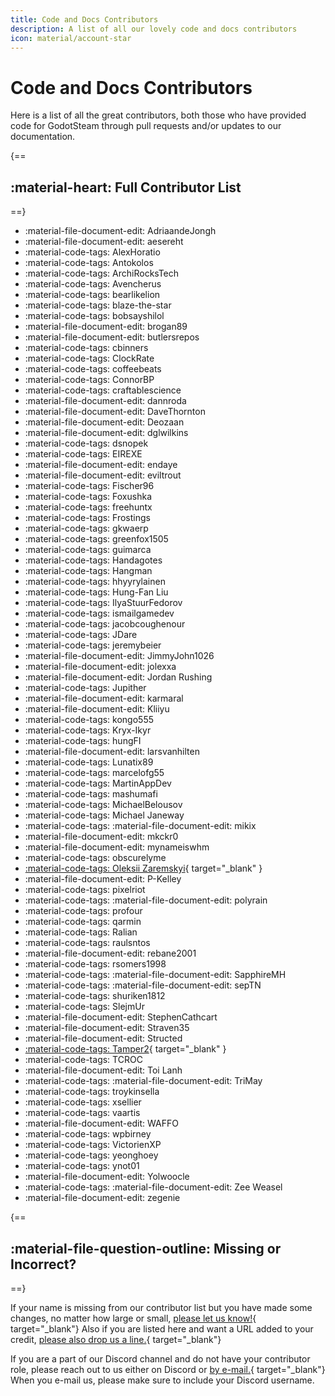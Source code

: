 ```yaml
---
title: Code and Docs Contributors
description: A list of all our lovely code and docs contributors
icon: material/account-star
---
```


# Code and Docs Contributors

Here is a list of all the great contributors, both those who have provided code for GodotSteam through pull requests and/or updates to our documentation.

{==
## :material-heart: Full Contributor List
==}

<div class="grid cards contrib_list" markdown>

- :material-file-document-edit: AdriaandeJongh
- :material-file-document-edit: aesereht
- :material-code-tags: AlexHoratio
- :material-code-tags: Antokolos
- :material-code-tags: ArchiRocksTech
- :material-code-tags: Avencherus
- :material-code-tags: bearlikelion
- :material-code-tags: blaze-the-star
- :material-code-tags: bobsayshilol
- :material-file-document-edit: brogan89
- :material-file-document-edit: butlersrepos
- :material-code-tags: cbinners
- :material-code-tags: ClockRate
- :material-code-tags: coffeebeats
- :material-code-tags: ConnorBP
- :material-code-tags: craftablescience
- :material-file-document-edit: dannroda
- :material-file-document-edit: DaveThornton
- :material-file-document-edit: Deozaan
- :material-file-document-edit: dglwilkins
- :material-code-tags: dsnopek
- :material-code-tags: EIREXE
- :material-file-document-edit: endaye
- :material-file-document-edit: eviltrout
- :material-code-tags: Fischer96
- :material-code-tags: Foxushka
- :material-code-tags: freehuntx
- :material-code-tags: Frostings
- :material-code-tags: gkwaerp
- :material-code-tags: greenfox1505
- :material-code-tags: guimarca
- :material-code-tags: Handagotes
- :material-code-tags: Hangman
- :material-code-tags: hhyyrylainen
- :material-code-tags: Hung-Fan Liu
- :material-code-tags: IlyaStuurFedorov
- :material-code-tags: ismailgamedev
- :material-code-tags: jacobcoughenour
- :material-code-tags: JDare
- :material-code-tags: jeremybeier
- :material-file-document-edit: JimmyJohn1026
- :material-file-document-edit: jolexxa
- :material-file-document-edit: Jordan Rushing
- :material-code-tags: Jupither
- :material-file-document-edit: karmaral
- :material-file-document-edit: Kliiyu
- :material-code-tags: kongo555
- :material-code-tags: Kryx-Ikyr
- :material-code-tags: hungFI
- :material-file-document-edit: larsvanhilten
- :material-code-tags: Lunatix89
- :material-code-tags: marcelofg55
- :material-code-tags: MartinAppDev
- :material-code-tags: mashumafi
- :material-code-tags: MichaelBelousov
- :material-code-tags: Michael Janeway
- :material-code-tags: :material-file-document-edit: mikix
- :material-file-document-edit: mkckr0
- :material-file-document-edit: mynameiswhm
- :material-code-tags: obscurelyme
- [:material-code-tags: Oleksii Zaremskyi](https://savelife.in.ua/){ target="\_blank" }
- :material-file-document-edit: P-Kelley
- :material-code-tags: pixelriot
- :material-code-tags: :material-file-document-edit: polyrain
- :material-code-tags: profour
- :material-code-tags: qarmin
- :material-code-tags: Ralian
- :material-code-tags: raulsntos
- :material-file-document-edit: rebane2001
- :material-code-tags: rsomers1998
- :material-code-tags: :material-file-document-edit: SapphireMH
- :material-code-tags: :material-file-document-edit: sepTN
- :material-code-tags: shuriken1812
- :material-code-tags: SlejmUr
- :material-file-document-edit: StephenCathcart
- :material-file-document-edit: Straven35
- :material-file-document-edit: Structed
- [:material-code-tags: Tamper2](https://honkofheroes.com/){ target="\_blank" }
- :material-code-tags: TCROC
- :material-file-document-edit: Toi Lanh
- :material-code-tags: :material-file-document-edit: TriMay
- :material-code-tags: troykinsella
- :material-code-tags: xsellier
- :material-code-tags: vaartis
- :material-file-document-edit: WAFFO
- :material-code-tags: wpbirney
- :material-code-tags: VictorienXP
- :material-code-tags: yeonghoey
- :material-code-tags: ynot01
- :material-file-document-edit: Yolwoocle
- :material-code-tags: :material-file-document-edit: Zee Weasel
- :material-file-document-edit: zegenie

</div>

{==
## :material-file-question-outline: Missing or Incorrect?
==}

If your name is missing from our contributor list but you have made some changes, no matter how large or small, [please let us know!](mailto:contributors@godotsteam.com){ target="\_blank"}  Also if you are listed here and want a URL added to your credit, [please also drop us a line.](mailto:contributors@godotsteam.com){ target="\_blank"}

If you are a part of our Discord channel and do not have your contributor role, please reach out to us either on Discord or [by e-mail.](mailto:contributors@godotsteam.com){ target="\_blank"} When you e-mail us, please make sure to include your Discord username.